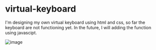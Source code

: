 # virtual-keyboard

I'm designing my own virtual keyboard using html and css, so far the keyboard are not functioning yet.
In the future, I will adding the function using javascipt.

![image](https://github.com/qibo02/virtual-keyboard/assets/104100699/4c5c3450-0762-4b46-be8e-1dcd5f8b282d)
